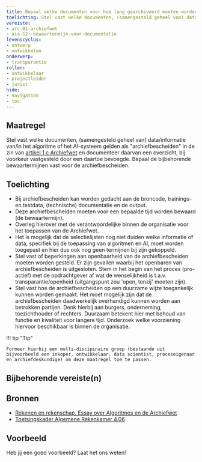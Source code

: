 ```yaml
---
title: Bepaal welke documenten voor hoe lang gearchiveerd moeten worden
toelichting: Stel vast welke documenten, (samengesteld geheel van) data/informatie van/in het algoritme of het AI-systeem gelden als "archiefbescheiden" in de zin van artikel 1 c Archiefwet en documenteer daarvan een overzicht, bij voorkeur vastgesteld door een daartoe bevoegde. 
vereiste:
- arc-01-archiefwet
- aia-12--bewaartermijn-voor-documentatie
levenscyclus:
- ontwerp
- ontwikkelen
onderwerp:
- transparantie
rollen:
- ontwikkelaar
- projectleider
- jurist
hide:
- navigation
- toc
---
```


<!-- tags -->

## Maatregel

Stel vast welke documenten, (samengesteld geheel van) data/informatie van/in het algoritme of het AI-systeem gelden als "archiefbescheiden" in de zin van [artikel 1 c Archiefwet](https://wetten.overheid.nl/jci1.3:c:BWBR0007376&hoofdstuk=I&artikel=1&z=2024-06-19&g=2024-06-19) en documenteer daarvan een overzicht, bij voorkeur vastgesteld door een daartoe bevoegde. Bepaal de bijbehorende bewaartermijnen vast voor de archiefbescheiden.


## Toelichting

- Bij archiefbescheiden kan worden gedacht aan de broncode, trainings- en testdata, (technische) documentatie en de output. 
- Deze archiefbescheiden moeten voor een bepaalde tijd worden bewaard (de bewaartermijn).
- Overleg hierover met de verantwoordelijke binnen de organisatie voor het toepassen van de Archiefwet.
- Het is mogelijk dat de selectielijsten nog niet duiden welke informatie of data, specifiek bij de toepassing van algoritmen en AI, moet worden toegepast en hier dus ook nog geen termijnen bij zijn gekoppeld. 
- Stel vast of beperkingen aan openbaarheid van de archiefbescheiden moeten worden gesteld. Er zijn gevallen waarbij het openbaren van archiefbescheiden is uitgesloten. Stem in het begin van het proces (pro-actief) met de opdrachtgever af wat de wenselijkheid is t.a.v.
transparantie/openheid (uitgangspunt zou 'open, tenzij' moeten zijn).
- Stel vast hoe de archiefbescheiden op een duurzame wijze toegankelijk kunnen worden gemaakt. Het moet mogelijk zijn dat de archiefbescheiden daadwerkelijk overhandigd kunnen worden aan betrokken partijen. Denk hierbij aan burgers, onderneming, toezichthouder of rechters. Duurzaam betekent hier met behoud van functie en kwaliteit voor langere tijd. Onderzoek welke voorziening hiervoor beschikbaar is binnen de organisatie.

!!! tip "Tip" 

    Formeer hierbij een multi-discipinaire groep (bestaande uit bijvoorbeeld een inkoper, ontwikkelaar, data scientist, proceseigenaar en archiefdeskundige) om deze maatregel toe te passen.

## Bijbehorende vereiste(n)

<!-- list_vereisten_on_maatregelen_page -->

## Bronnen
- [Rekenen en rekenschap. Essay over Algoritmes en de Archiefwet](https://www.inspectie-oe.nl/binaries/inspectie-oe/documenten/publicatie/2021/01/21/rekenen-en-rekenschap/Rekenen+en+rekenschap%2C+Algoritme+en+de+Archiefwet+essay+door+Petra+Helwig+BJu+Tijdschrift+voor+Toezicht++aflevering+1+2020.pdf)
- [Toetsingskader Algemene Rekenkamer 4.06](https://www.rekenkamer.nl/onderwerpen/algoritmes-digitaal-toetsingskader) 

## Voorbeeld

Heb jij een goed voorbeeld? Laat het ons weten!
